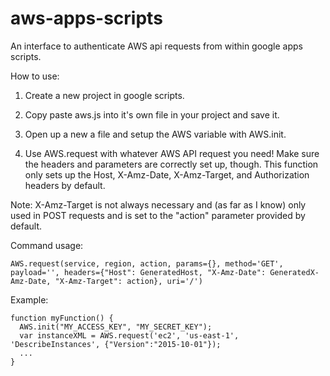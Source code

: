 # aws-apps-scripts
An interface to authenticate AWS api requests from within google apps scripts.

How to use:

1. Create a new project in google scripts.

2. Copy paste aws.js into it's own file in your project and save it.

3. Open up a new a file and setup the AWS variable with AWS.init.

4. Use AWS.request with whatever AWS API request you need! Make sure the headers and parameters are correctly set up, though. This function only sets up the Host, X-Amz-Date, X-Amz-Target, and Authorization headers by default.

Note: X-Amz-Target is not always necessary and (as far as I know) only used in POST requests and is set to the "action" parameter provided by default.

Command usage:
```
AWS.request(service, region, action, params={}, method='GET', payload='', headers={"Host": GeneratedHost, "X-Amz-Date": GeneratedX-Amz-Date, "X-Amz-Target": action}, uri='/')
```

Example:

```
function myFunction() {
  AWS.init("MY_ACCESS_KEY", "MY_SECRET_KEY");
  var instanceXML = AWS.request('ec2', 'us-east-1', 'DescribeInstances', {"Version":"2015-10-01"});
  ...
}
```

